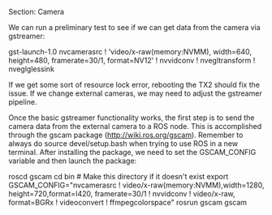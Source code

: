 Section: Camera

We can run a preliminary test to see if we can get data from the camera via gstreamer:

gst-launch-1.0 nvcamerasrc ! 'video/x-raw(memory:NVMM), width=640, height=480, framerate=30/1, format=NV12' ! nvvidconv ! nvegltransform ! nveglglessink

If we get some sort of resource lock error, rebooting the TX2 should fix the issue.  If we change external cameras, we may need to adjust the gstreamer pipeline.

Once the basic gstreamer functionality works, the first step is to send the camera data from the external camera to a ROS node.  This is accomplished through the gscam package (http://wiki.ros.org/gscam).  Remember to always do source devel/setup.bash when trying to use ROS in a new terminal.  After installing the package, we need to set the GSCAM_CONFIG variable and then launch the package:

roscd gscam
cd bin # Make this directory if it doesn't exist
export GSCAM_CONFIG="nvcamerasrc ! video/x-raw(memory:NVMM),width=1280, height=720,format=I420, framerate=30/1 ! nvvidconv ! video/x-raw, format=BGRx ! videoconvert ! ffmpegcolorspace"
rosrun gscam gscam


